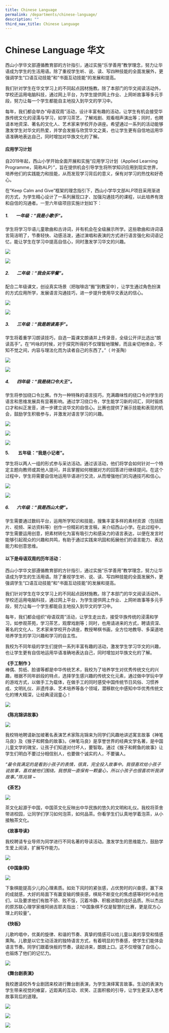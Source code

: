 ```yaml
---
title: Chinese Language
permalink: /departments/chinese-language/
description: ""
third_nav_title: Chinese Language
---
```

# **Chinese Language   华文**

西山小学华文部遵循教育部的方针指引，通过实施“乐学善用”教学理念，努力让华语成为学生的生活用语。除了重视学生听、说、读、写四种技能的全面发展外，更强调学生“口语互动技能”和“书面互动技能”的发展和提高。

我们针对学生在华文学习上的不同起点因材施教。除了本部门的华文阅读活动外，学校还运用电脑科技，通过网上平台，为学生提供网上作业、上网听故事等多元手段，努力让每一个学生都能自主地投入到华文的学习中。

每年，我们都会举办“母语双周”活动，设计丰富有趣的活动，让学生有机会接受华族传统文化的浸濡与学习，如学习茶艺，了解戏剧、观看相声演出等；同时，也聘请本地资深、著名的文化人、艺术家来学校开办讲座。希望通过一系列的活动能够激发学生对华文的热爱，并学会发掘与欣赏华文之美，也让学生更有自信地运用华语准确地表达自己，同时增加对华族文化的了解。

#### 应用学习计划 
        
自2019年起，西山小学开始全面开展和实施“应用学习计划（Applied Learning Programme，简称ALP）”，旨在提供机会引导学生将所学知识应用到现实世界，培养他们的实践能力和技能，从而发现学习背后的意义，保有对学习的热忱和好奇心。

在“Keep Calm and Give”框架的理念指引下，西山小学华文部ALP项目采用渐进的方式，为学生精心设计了一系列展现口才、加强沟通技巧的课程，以此培养有效和自信的沟通者。一至六年级项目实施计划如下：

##### **1.**       **一年级：“我是小歌手”。**


学生将学习华语儿童歌曲和古诗词，并有机会在全级展示所学。这些歌曲和诗词语言简洁明了，节奏轻快、动感活泼，通过演唱和表演的方式进行语言强化和词语记忆，能让学生在学习中提高自信心，同时激发学习华文的兴趣。

![](/images/clalp1.jpg)

![](/images/clalp2.jpg)
       
##### **2.**       **二年级：“我会买早餐”。**

配合二年级课文，创设真实场景（把咖啡店“搬”到教室中），让学生通过角色扮演的方式应用所学，发展语言沟通技巧，进一步提升使用华文表达的信心。

![](/images/clalp3.jpg)

![](/images/clalp4.jpg)

##### **3.**       **三年级：“我是朗读高手”。**

学生将着重学习朗读技巧，自选一篇课文朗诵并上传录音，全级公开评比选出“朗读高手”。在“吟咏的时候，对于探究所得的不仅理智地理解，而且亲切地体会，不知不觉之间，内容与理法化而为读者自己的东西了。”（ 叶圣陶）

![](/images/clalp5.jpg)

![](/images/clalp6.jpg)

##### **4.**       **四年级：“我是绕口令大王”。**

学生将参加绕口令比赛。作为一种特殊的语言技巧，充满趣味性的绕口令对学生的语言和思维发展具有显著影响。通过学习绕口令，学生能学习新的词汇，同时锻炼口才和纠正发音，进一步建立说华文的自信心。比赛也提供了展示技能和表现的机会，鼓励学生积极参与，并激发对语言学习的兴趣。

![](/images/whatsapp%20image%2006192.jpeg)

![](/images/whatsapp%20image%200619%20.jpeg)

![](/images/clalp7.jpg)

**5.**       **五年级：“我是小记者”。**

学生将以两人一组的形式参与采访活动。通过该活动，他们将学会如何针对一个特定主题向教师或其他人提问，并且掌握如何根据对方的回答进行继续提问。在这个过程中，学生将需要自信地运用华语进行交流，从而增强他们的沟通技巧和信心。

![](/images/clalp8.jpg)

![](/images/clalp9jpg.jpg)
        
##### **6.**       **六年级：“我是西山大使”。**

学生需要通过数码平台，运用所学知识和技能，搜集丰富多样的素材资源（包括图片、视频、采访资料等）创作一份精彩的发言稿，来介绍西山小学。在此过程中，学生需要运用创意，把素材转化为富有吸引力和感染力的语言表达，以便在发言时能够引起观众的兴趣和共鸣，有助于通过实践来巩固和拓展他们的语言能力、表达能力和创意思维。

#### 以下是母语双周的历年活动：






































西山小学华文部遵循教育部的方针指引，通过实施“乐学善用”教学理念，努力让华语成为学生的生活用语。除了重视学生听、说、读、写四种技能的全面发展外，更强调学生“口语互动技能”和“书面互动技能”的发展和提高。

  

我们针对学生在华文学习上的不同起点因材施教。除了本部门的华文阅读活动外，学校还运用电脑科技，通过网上平台，为学生提供网上作业、上网听故事等多元手段，努力让每一个学生都能自主地投入到华文的学习中。

每年，我们都会组织“母语双周”活动，让学生走出去，接受华族传统的浸濡和学习，如参观茶苑，学习茶艺，观摩戏剧等；同时，也用请进来的方式，聘请资深、著名的文化人、艺术家来学校开办讲座，教授琴棋书画，全方位地教导、多渠道地培养学生的学习兴趣和学习的自主性。

我校为不同年级的学生们提供一系列丰富有趣的活动，激发学生学习华文的兴趣，也让学生更有自信地运用华语准确地表达自己，同时增加对华族文化的了解。

**《手工制作 》**     
棒偶、剪纸、脸谱等都是中华传统艺术，我校为了培养学生对优秀传统文化的兴趣，根据不同年龄段的特点，选择学生感兴趣的传统文化元素，通过做中学玩中学的游戏方式，以做手工为载体，在做手工的同时感受中国传统节日风俗、习惯养成、文明礼仪、非遗传承、艺术培养等各个领域，潜移默化中感知中华优秀传统文化的博大精深，让经典浸润童心！

![](/images/Picture1.png)

**《陈兆锦讲故事》**

![](/images/ChineseDept9July%20-%20%20(1).jpg)

我校特地聘请新加坡著名表演艺术家陈兆锦来为同学们风趣地讲述寓言故事《神笔马良》及《猴子和鳄鱼的故事》。《神笔马良》是享誉世界的经典文学名著，是中国儿童文学的瑰宝，让孩子们知道对付坏人，要智取。通过《猴子和鳄鱼的故事》让学生们明白不要过分相信别人，也要做个诚实的人，不要骗人。

_“最令我满足的是看到小孩子的表情，很真，完全投入故事中。我很喜欢给小孩子说故事，喜欢被他们围绕。我想我一直保有一颗童心，所以小孩子也很喜欢听我讲故事。”陈兆锦 ~_


**《茶艺》**

![](/images/ChineseDept9July%20-%20%20(2).jpg)

茶文化起源于中国，中国茶文化反映出中华民族的悠久的文明和礼仪。我校将茶舍带进校园，让同学们学习如何泡茶，如何品茶。你看学生们认真地学着泡茶，从小接触茶文化。


**《故事导读》**

我校聘请专业导师为同学进行不同名著的导读活动。激发学生的思维能力，鼓励学生爱上阅读，扩展写作能力。

![](/images/ChineseDept9July%20-%20%20(3).jpg)

**《中国象棋》**

![](/images/ChineseDept9July%20-%20%20(4).jpg)

下象棋能提高少儿的心理素质。如处下风时的紧张感，占优势时的兴奋感，赢下来的成就感，大好的局面下有赢变输的懊丧感，棋局不断变化的焦虑感等时时冲击他们，以及要求他们有胜不骄、败不馁，沉着冷静、积极进取的良好品质。所以杰出的原苏联心理学家维阿纳吉耶夫指出：“中国象棋不仅是智慧的比赛，更是双方心理上的较量”。

**《快板》**

儿歌吟唱中，优美的旋律、和谐的节奏、真挚的情感可以给儿童以美的享受和情感熏陶。儿歌是以它生动活泼的独特语言方式，有着明显的节奏感，使学生们能体会语言节奏。同学们跟着快板的节奏，读起诗来，朗朗上口。这不仅增强了自信心，也锻炼了他们的记忆力。

![](/images/ChineseDept9July%20-%20%20(5).jpg)

**《舞台剧表演》**

我校邀请校外专业剧团来校进行舞台剧表演，为学生演绎寓言故事。生动的表演为学生带来视觉的飨宴，近距离的互动、欢笑、正面积极的引导，让学生更深入思考故事背后的道理。

![](/images/ChineseDept9July%20-%20%206.jpg)

![](/images/ChineseDept9July%20-%20%207.jpg)

![](/images/CL%20Department%20Achievement%20(5).jpg)